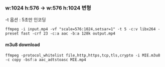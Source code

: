 

### w:1024 h:576  -> w:576 h:1024 변형

-t 옵션 : 5초만 인코딩

```
ffmpeg -i input.mp4 -vf "scale=576:1024,setsar=1" -t 5 -c:v libx264 -preset fast -crf 23 -c:a aac -b:a 128k output.mp4
```



#### m3u8 download

```
ffmpeg -protocol_whitelist file,http,https,tcp,tls,crypto -i MIE.m3u8 -c copy -bsf:a aac_adtstoasc MIE.mp4
```
